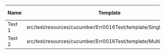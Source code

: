 |  Name  |                              Template                              | Single/Multi | Output Path |          File Pattern          |
|--------|--------------------------------------------------------------------|--------------|-------------|--------------------------------|
| Text 1 | src/test/resources/cucumber/Err0016Test/template/SingleTemplate.vm | Single       | single      | Destination\_${CLASS_NAME}.xml |
| Text 2 | src/test/resources/cucumber/Err0016Test/template/MultiTemplate.vm  | Multi        | multi       | Destination\_${CLASS_NAME}.xml |

